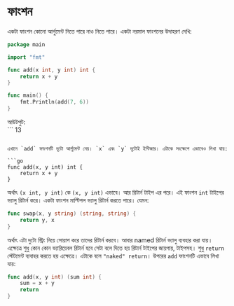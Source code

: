 # ফাংশন

একটা ফাংশন কোনো আর্গুমেন্ট নিতে পারে নাও নিতে পারে। একটা নরমাল ফাংশনের উদাহরণ দেখি:  

```go
package main

import "fmt"

func add(x int, y int) int {
	return x + y
}

func main() {
	fmt.Println(add(7, 6))
}

```

আউটপুট:  
‍```
13
```

এখানে `add` ফাংশনটি দুটো আর্গুমেন্ট নেয়। `x` এবং `y` দুটোই ইন্টিজার। এটাকে সংক্ষেপে এভাবেও লিখা যায়:  

```go
func add(x, y int) int {
    return x + y
}
```

অর্থাৎ `(x int, y int)` কে `(x, y int)` এভাবে। আর রিটার্ন টাইপ এর পরে। এই ফাংশন `int` টাইপের ভ্যালু রিটার্ন করে। একটা ফাংশন মাল্টিপল ভ্যালু রিটার্ন করতে পারে। যেমন:  

```go
func swap(x, y string) (string, string) {
	return y, x
}
```

অর্থাৎ এটা দুটো স্ট্রিং নিয়ে সোয়াপ করে তাদের রিটার্ন করবে। আবার named রিটার্ন ভ্যালু ব্যবহার করা যায়। এক্ষেত্রে শুধু কোন কোন ভ্যারিয়েবল রিটার্ন হবে সেটা বলে দিতে হয় রিটার্ন টাইপের জায়গায়, টাইপসহ। শুধু `return` স্টেটমেন্ট ব্যবাহর করতে হয় এক্ষেত্রে। এটাকে বলে `"naked" return`। উপরের `add` ফাংশনটি এভাবে লিখা যায়:  

```go
func add(x, y int) (sum int) {
    sum = x + y
    return
}
```
